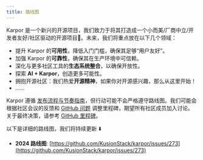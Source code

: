 ```yaml
---
title: 路线图
---
```

Karpor 是一个新兴的开源项目，我们致力于将其打造成一个小而美/厂商中立/开发者友好/社区驱动的开源项目🚀。未来，我们将重点放在以下几个领域：

- 提升 Karpor 的**可用性**，降低入门门槛，确保其足够“用户友好”。
- 加强 Karpor 的**可靠性**，确保其在生产环境中可信赖。
- 深化与更多社区工具的**生态系统整合**，以确保开放性。
- 探索 **AI + Karpor**，创造更多可能性。
- 拥抱开源社区：我们热爱**开源精神**，如果你对开源感兴趣，那么从这里开始！
- ......

Karpor 遵循 [发布流程与节奏指南](../4-developer-guide/2-conventions/1-release-process.md)，但行动可能不会严格遵守路线图。我们可能会根据社区会议的反馈和 [GitHub 问题](https://github.com/KusionStack/karpor/issues) 调整里程碑，期望所有社区成员加入讨论。关于最终决策，请参考 [GitHub 里程碑](https://github.com/KusionStack/karpor/milestones)。

以下是详细的路线图，我们将持续更新 ⬇️

- **2024 路线图**: [https://github.com/KusionStack/karpor/issues/273](https://github.com/KusionStack/karpor/issues/273)

